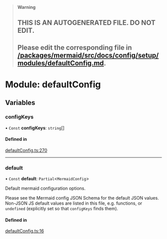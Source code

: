 > **Warning**
>
> ## THIS IS AN AUTOGENERATED FILE. DO NOT EDIT.
>
> ## Please edit the corresponding file in [/packages/mermaid/src/docs/config/setup/modules/defaultConfig.md](../../../../packages/mermaid/src/docs/config/setup/modules/defaultConfig.md).

# Module: defaultConfig

## Variables

### configKeys

• `Const` **configKeys**: `string`\[]

#### Defined in

[defaultConfig.ts:270](https://github.com/mermaid-js/mermaid/blob/master/packages/mermaid/src/defaultConfig.ts#L270)

---

### default

• `Const` **default**: `Partial`<`MermaidConfig`>

Default mermaid configuration options.

Please see the Mermaid config JSON Schema for the default JSON values.
Non-JSON JS default values are listed in this file, e.g. functions, or
`undefined` (explicitly set so that `configKeys` finds them).

#### Defined in

[defaultConfig.ts:16](https://github.com/mermaid-js/mermaid/blob/master/packages/mermaid/src/defaultConfig.ts#L16)
